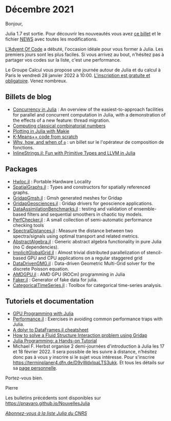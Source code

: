 # Décembre 2021 

Bonjour,

Julia 1.7 est sortie. Pour découvrir les nouveautés vous avez [ce billet](https://julialang.org/blog/2021/11/julia-1.7-highlights/) et le fichier [NEWS](https://github.com/JuliaLang/julia/tree/v1.7.0/NEWS.md) avec toutes les modifications.

[L'Advent Of Code](https://adventofcode.com/2021/day/1) a débuté, l'occasion idéale pour vous former à Julia. Les premiers jours sont les plus faciles. Si vous arrivez au bout, n'hésitez pas à partager vos codes sur la liste, c'est une performance.

Le Groupe Calcul vous propose une journée autour de Julia et du calcul à Paris le vendredi 28 janvier 2022 à 10:00.  [L'inscription est gratuite et obligatoire](https://calcul.math.cnrs.fr/2022-01-journee-julia-calcul.html). Venez nombreux.


## Billets de blog

- [Concurrency in Julia](https://lwn.net/Articles/875367/) : An overview of the easiest-to-approach facilities for parallel and concurrent computation in Julia, with a demonstration of the effects of a new feature: thread migration.
- [Computing classical combinatorial numbers](https://fredrikj.net/blog/2021/11/computing-classical-combinatorial-numbers/)
- [Plotting in Julia with Makie](https://medium.com/coffee-in-a-klein-bottle/visualizing-data-with-julia-using-makie-7685d7850f06)
- [K-Means++ code from scratch](https://augustocl.github.io/AugustoLeal/post/2021-10-29-diving-into-k-means-code-julia-2-3/)
- [Why, how, and when of `o`](https://bkamins.github.io/julialang/2021/11/05/circ.html) : un billet sur le l'opérateur de composition de fonctions.
- [InlineStrings.jl: Fun with Primitive Types and LLVM in Julia](https://quinnj.hashnode.dev/inlinestringsjl-fun-with-primitive-types-and-llvm-in-julia)

## Packages

- [Hwloc.jl](https://github.com/JuliaParallel/Hwloc.jl) : Portable Hardware Locality 
- [SpatialGraphs.jl](https://github.com/Circuitscape/SpatialGraphs.jl) : Types and constructors for spatially referenced graphs.
- [GridapGmsh.jl](https://github.com/gridap/GridapGmsh.jl) : Gmsh generated meshes for Gridap
- [GridapGeosciences.jl](https://github.com/gridapapps/GridapGeosciences.jl) : Gridap drivers for geoscience applications.
- [DataAssimilationBenchmarks.jl](https://github.com/cgrudz/DataAssimilationBenchmarks.jl) : testing and validation of ensemble-based filters and sequential smoothers in chaotic toy models.
- [PerfChecker.jl](https://github.com/JuliaConstraints/PerfChecker.jl) : A small collection of semi-automatic performance checking tools
- [SpectralDistances.jl](https://github.com/baggepinnen/SpectralDistances.jl) : Measure the distance between two spectra/signals using optimal transport and related metrics.
- [AbstractAlgebra.jl](https://github.com/wbhart/AbstractAlgebra.jl) : Generic abstract algebra functionality in pure Julia (no C dependencies).
- [ImplicitGlobalGrid.jl](https://github.com/eth-cscs/ImplicitGlobalGrid.jl) : Almost trivial distributed parallelization of stencil-based GPU and CPU applications on a regular staggered grid
- [DataDrivenGMG.jl](https://github.com/weymouth/DataDrivenGMG.jl) : Data-driven Geometric Multi-Grid solver for the discrete Poisson equation.
- [AMDGPU.jl](https://github.com/JuliaGPU/AMDGPU.jl/) : AMD GPU (ROCm) programming in Julia
- [Faker.jl](https://github.com/neomatrixcode/Faker.jl) : Generator of fake data for julia.
- [CategoricalTimeSeries.jl](https://github.com/johncwok/CategoricalTimeSeries.jl) : Toolbox for categorical time-series analysis.


## Tutoriels et documentation

- [GPU Programming with Julia](https://github.com/omlins/julia-gpu-course)
- [Performance.jl](https://github.com/AdvancedScientificComputingInJuliaWashU/Performance.jl) : Exercises in avoiding common performance traps with Julia.
- [A dplyr to DataFrames.jl cheatsheet](https://github.com/TerseTears/dplyr-DataFrames.jl-cheatsheet)
- [How to solve a Fluid Structure Interaction problem using Gridap](https://oriolcg.github.io/GridapOffshore.jl/FSI/VLFS/VLFS/) 
- [Julia Programming: a Hands-on Tutorial](https://www.matecdev.com/posts/julia-tutorial-science-engineering.html)
- Michael F. Herbst organise 2 demi-journées d'introduction à Julia les 17 et 18 février 2022. Il sera possible de les suivre à distance, n’hésitez donc pas à vous y inscrire si le sujet vous intéresse. Pour s'inscrire https://terminplaner4.dfn.de/D9vWdxIpaLTS3ukk. Et tous les détails sur sa [page personnelle](https://michael-herbst.com/teaching/2022-rwth-julia-workshop/).
 
Portez-vous bien.

Pierre

Les bulletins précédents sont disponibles sur https://pnavaro.github.io/NouvellesJulia

[*Abonnez-vous à la liste Julia du CNRS*](https://listes.services.cnrs.fr/wws/subscribe/julia)

